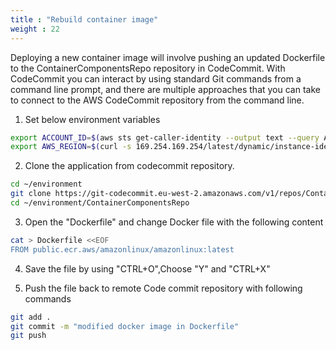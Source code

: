 ```yaml
---
title : "Rebuild container image"
weight : 22
---
```


Deploying a new container image will involve pushing an updated Dockerfile to the ContainerComponentsRepo repository in CodeCommit. With CodeCommit you can interact by using standard Git commands from a command line prompt, and there are multiple approaches that you can take to connect to the AWS CodeCommit repository from the command line. 



1. Set below environment variables
```bash
export ACCOUNT_ID=$(aws sts get-caller-identity --output text --query Account)
export AWS_REGION=$(curl -s 169.254.169.254/latest/dynamic/instance-identity/document | jq -r '.region')
```
2.  Clone the  application from codecommit repository.
```bash
cd ~/environment
git clone https://git-codecommit.eu-west-2.amazonaws.com/v1/repos/ContainerComponentsRepo
cd ~/environment/ContainerComponentsRepo
```
3. Open the "Dockerfile" and change  Docker file with the following content

```bash
cat > Dockerfile <<EOF
FROM public.ecr.aws/amazonlinux/amazonlinux:latest
```

4. Save the file by using "CTRL+O",Choose "Y" and "CTRL+X"

5. Push the file back to remote Code commit repository with following commands
```bash
git add .
git commit -m "modified docker image in Dockerfile"
git push
```

